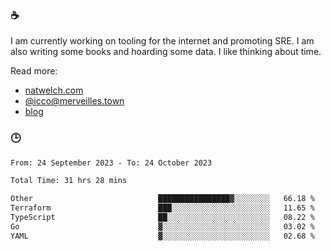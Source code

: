 ### ☕

I am currently working on tooling for the internet and promoting SRE. I am also writing some books and hoarding some data. I like thinking about time. 

Read more:

 - [natwelch.com](https://natwelch.com)
 - [@icco@merveilles.town](https://merveilles.town/@icco)
 - [blog](https://writing.natwelch.com)

### 🕒

<!--START_SECTION:waka-->

```txt
From: 24 September 2023 - To: 24 October 2023

Total Time: 31 hrs 28 mins

Other                            ████████████████▓░░░░░░░░   66.18 %
Terraform                        ███░░░░░░░░░░░░░░░░░░░░░░   11.65 %
TypeScript                       ██░░░░░░░░░░░░░░░░░░░░░░░   08.22 %
Go                               ▓░░░░░░░░░░░░░░░░░░░░░░░░   03.02 %
YAML                             ▓░░░░░░░░░░░░░░░░░░░░░░░░   02.68 %
```

<!--END_SECTION:waka-->
